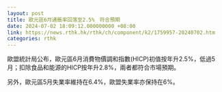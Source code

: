 ```yaml
---
layout: post
title: 歐元區6月通脹率回落至2.5%　符合預期
date: 2024-07-02 18:09:12.000000000 +08:00
link: https://news.rthk.hk/rthk/ch/component/k2/1759957-20240702.htm
categories: rthk
---
```


歐盟統計局公布，歐元區6月消費物價調和指數(HICP)初值按年升2.5%，低過5月；扣除食品和能源的HICP按年升2.8%，兩者都符合市場預期。

另外，歐元區5月失業率維持在6.4%，歐盟失業率亦保持在6%。
